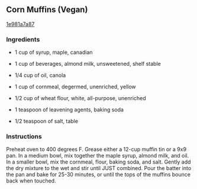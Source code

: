 ## Corn Muffins (Vegan)

[1e981a7a87](http://tastykitchen.com/recipes/breads/corn-muffins-vegan/)

### Ingredients

 - 1 cup of syrup, maple, canadian

 - 1 cup of beverages, almond milk, unsweetened, shelf stable

 - 1/4 cup of oil, canola

 - 1 cup of cornmeal, degermed, unenriched, yellow

 - 1/2 cup of wheat flour, white, all-purpose, unenriched

 - 1 teaspoon of leavening agents, baking soda

 - 1/2 teaspoon of salt, table

### Instructions

Preheat oven to 400 degrees F. Grease either a 12-cup muffin tin or a 9x9 pan. In a medium bowl, mix together the maple syrup, almond milk, and oil. In a smaller bowl, mix the cornmeal, flour, baking soda, and salt. Gently add the dry mixture to the wet and stir until JUST combined. Pour the batter into the pan and bake for 25-30 minutes, or until the tops of the muffins bounce back when touched.